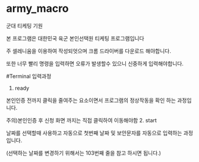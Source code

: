 # army_macro
군대 티케팅 기원

본 프로그램은 대한민국 육군 본인선택원 티케팅 프로그램입니다

주 셀레니움을 이용하여 작성되엇으며 크롬 드라이버를 다운로드 해야합니다.

또한 너무 빨리 명령을 입력하면 오류가 발생할수 있으니 신중하게 입력해야합니다.

#Terminal 입력과정
1. ready 

본인인증 전까지 클릭을 줄여주는 요소이면서 프로그램의 정상작동을 확인 하는 과정입니다. 

주의)본인인증 후 신청 화면 까지는 직접 클릭하여 이동해야함
2. start

날짜를 선택할때 사용하고 자동으로 첫번째 날짜 및 보안문자를 자동으로 입력하는 과정입니다.

(선택하는 날짜를 변경하기 위해서는 103번째 줄을 참고 하시면 됩니다.)
  
